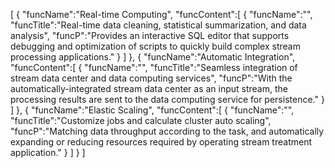 [
	{
		"funcName":"Real-time Computing",
		"funcContent":[
			{
				"funcName":"",
				"funcTitle":"Real-time data cleaning, statistical summarization, and data analysis",
				"funcP":"Provides an interactive SQL editor that supports debugging and optimization of scripts to quickly build complex stream processing applications."
			}
		]
	},
	{
		"funcName":"Automatic Integration",
		"funcContent":[
			{
				"funcName":"",
				"funcTitle":"Seamless integration of stream data center and data computing services",
				"funcP":"With the automatically-integrated stream data center as an input stream, the processing results are sent to the data computing service for persistence."
			}
		]
	},
	{
		"funcName":"Elastic Scaling",
		"funcContent":[
			{
				"funcName":"",
				"funcTitle":"Customize jobs and calculate cluster auto scaling",
				"funcP":"Matching data throughput according to the task, and automatically expanding or reducing resources required by operating stream treatment application."
			}
		]
	}
]
